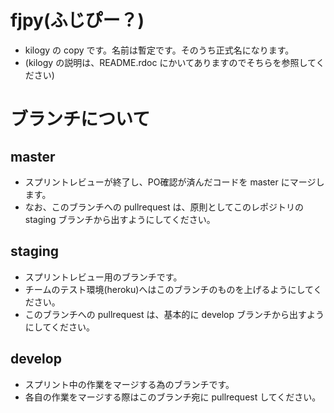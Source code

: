 # fjpy(ふじぴー？)
- kilogy の copy です。名前は暫定です。そのうち正式名になります。
- (kilogy の説明は、README.rdoc にかいてありますのでそちらを参照してください)

# ブランチについて
## master
- スプリントレビューが終了し、PO確認が済んだコードを master にマージします。
- なお、このブランチへの pullrequest は、原則としてこのレポジトリの staging ブランチから出すようにしてください。
## staging
- スプリントレビュー用のブランチです。
- チームのテスト環境(heroku)へはこのブランチのものを上げるようにしてください。
- このブランチへの pullrequest は、基本的に develop ブランチから出すようにしてください。
## develop
- スプリント中の作業をマージする為のブランチです。
- 各自の作業をマージする際はこのブランチ宛に pullrequest してください。
